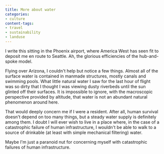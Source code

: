 ```yaml
---
title: More about water
categories:
- culture
content-tags:
- travel
- sustainability
- landuse
---
```


I write this sitting in the Phoenix airport, where America West has seen fit to deposit me en route to Seattle.  Ah, the glorious efficiencies of the hub-and-spoke model.

Flying over Arizona, I couldn't help but notice a few things.  Almost all of the surface water is contained in manmade structures, mostly canals and swimming pools.  What little natural water I saw for the last hour of flight was so dirty that I thought I was viewing dusty riverbeds until the sun glinted off their surfaces.  It is impossible to ignore, with the macroscopic perspective provided by altitude, that water is not an abundant natural phenomenon around here.

That would deeply concern me if I were a resident.  After all, human survival doesn't depend on too many things, but a steady water supply is definitely among them.  I doubt I will ever wish to live in a place where, in the case of a catastrophic failure of human infrastructure, I wouldn't be able to walk to a source of drinkable (at least with simple mechanical filtering) water.

Maybe I'm just a paranoid nut for concerning myself with catastrophic failures of human infrastructure.
